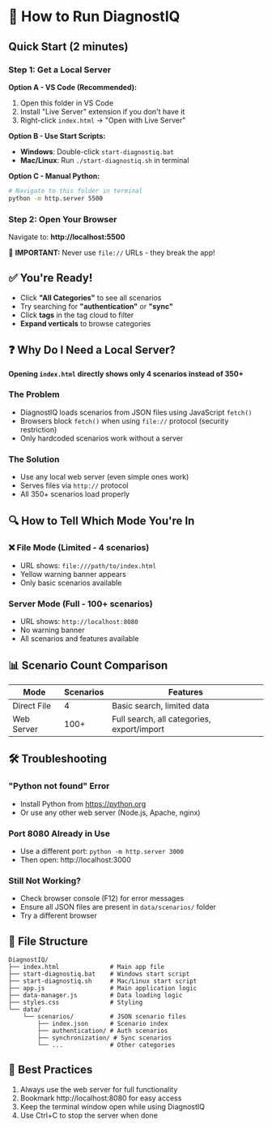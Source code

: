 # 🚀 How to Run DiagnostIQ

## Quick Start (2 minutes)

### Step 1: Get a Local Server
**Option A - VS Code (Recommended):**
1. Open this folder in VS Code
2. Install "Live Server" extension if you don't have it
3. Right-click `index.html` → "Open with Live Server"

**Option B - Use Start Scripts:**
- **Windows**: Double-click `start-diagnostiq.bat`
- **Mac/Linux**: Run `./start-diagnostiq.sh` in terminal

**Option C - Manual Python:**
```bash
# Navigate to this folder in terminal
python -m http.server 5500
```

### Step 2: Open Your Browser
Navigate to: **http://localhost:5500**

🚨 **IMPORTANT:** Never use `file://` URLs - they break the app!

## ✅ You're Ready!

- Click **"All Categories"** to see all scenarios
- Try searching for **"authentication"** or **"sync"**
- Click **tags** in the tag cloud to filter
- **Expand verticals** to browse categories

## ❓ Why Do I Need a Local Server?

**Opening `index.html` directly shows only 4 scenarios instead of 350+**

### The Problem
- DiagnostIQ loads scenarios from JSON files using JavaScript `fetch()`
- Browsers block `fetch()` when using `file://` protocol (security restriction)
- Only hardcoded scenarios work without a server

### The Solution
- Use any local web server (even simple ones work)
- Serves files via `http://` protocol
- All 350+ scenarios load properly

## 🔍 How to Tell Which Mode You're In

### ❌ File Mode (Limited - 4 scenarios)
- URL shows: `file:///path/to/index.html`
- Yellow warning banner appears
- Only basic scenarios available

### Server Mode (Full - 100+ scenarios)
- URL shows: `http://localhost:8080`
- No warning banner
- All scenarios and features available

## 📊 Scenario Count Comparison

| Mode | Scenarios | Features |
|------|-----------|----------|
| Direct File | 4 | Basic search, limited data |
| Web Server | 100+ | Full search, all categories, export/import |

## 🛠️ Troubleshooting

### "Python not found" Error
- Install Python from https://python.org
- Or use any other web server (Node.js, Apache, nginx)

### Port 8080 Already in Use
- Use a different port: `python -m http.server 3000`
- Then open: http://localhost:3000

### Still Not Working?
- Check browser console (F12) for error messages
- Ensure all JSON files are present in `data/scenarios/` folder
- Try a different browser

## 📁 File Structure
```
DiagnostIQ/
├── index.html              # Main app file
├── start-diagnostiq.bat    # Windows start script
├── start-diagnostiq.sh     # Mac/Linux start script
├── app.js                  # Main application logic
├── data-manager.js         # Data loading logic
├── styles.css              # Styling
└── data/
    └── scenarios/          # JSON scenario files
        ├── index.json      # Scenario index
        ├── authentication/ # Auth scenarios
        ├── synchronization/ # Sync scenarios
        └── ...             # Other categories
```

## 🎯 Best Practices
1. Always use the web server for full functionality
2. Bookmark http://localhost:8080 for easy access
3. Keep the terminal window open while using DiagnostIQ
4. Use Ctrl+C to stop the server when done
